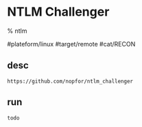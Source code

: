 # NTLM Challenger

% ntlm

#plateform/linux  #target/remote  #cat/RECON  

## desc
```
https://github.com/nopfor/ntlm_challenger
```


## run
```bash
todo
```
